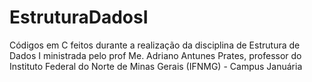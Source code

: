 # EstruturaDadosI
Códigos em C feitos durante a realização da disciplina de Estrutura de Dados I ministrada pelo prof Me. Adriano Antunes Prates, professor do Instituto Federal do Norte de Minas Gerais (IFNMG) - Campus Januária
